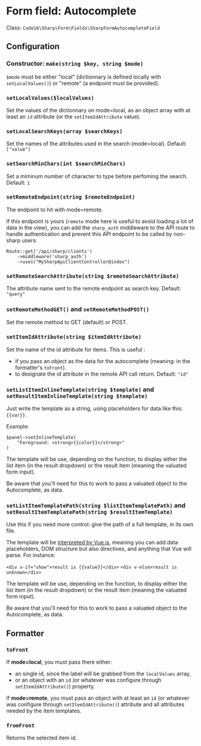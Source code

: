 # Form field: Autocomplete

Class: `Code16\Sharp\Form\Fields\SharpFormAutocompleteField`

## Configuration

### Constructor: `make(string $key, string $mode)`

`$mode` must be either "local" (dictionnary is defined locally with `setLocalValues()`) or "remote" (a endpoint must be provided).


### `setLocalValues($localValues)`

Set the values of the dictionnary on mode=local, as an object array with at least an `id` attribute (or the `setItemIdAttribute` value).

### `setLocalSearchKeys(array $searchKeys)`

Set the names of the attributes used in the search (mode=local).
Default: `["value"]`

### `setSearchMinChars(int $searchMinChars)`

Set a miminum number of character to type before perfoming the search.
Default: `1`

### `setRemoteEndpoint(string $remoteEndpoint)`

The endpoint to hit with mode=remote.

If this endpoint is yours (`remote` mode here is useful to avoid loading a lot of data in the view), you can add the `sharp_auth` middleware to the API route to handle authentication and prevent this API endpoint to be called by non-sharp users:

    Route::get('/api/sharp/clients')
        ->middleware('sharp_auth')
        ->uses("MySharpApiClientController@index")


### `setRemoteSearchAttribute(string $remoteSearchAttribute)`

The attribute name sent to the remote endpoint as search key.
Default: `"query"`

### `setRemoteMethodGET()` and `setRemoteMethodPOST()`

Set the remote method to GET (default) or POST.

### `setItemIdAttribute(string $itemIdAttribute)`

Set the name of the id attribute for items. This is useful :
- if you pass an object as the data for the autocomplete (meaning: in the formatter's `toFront`).
- to designate the id attribute in the remote API call return.
Default: `"id"`

### `setListItemInlineTemplate(string $template)` and `setResultItemInlineTemplate(string $template)`

Just write the template as a string, using placeholders for data like this: `{{var}}`.

Example:

    $panel->setInlineTemplate(
        "Foreground: <strong>{{color}}</strong>"
    )

The template will be use, depending on the function, to display either the list item (in the result dropdown) or the result item (meaning the valuated form input).

Be aware that you'll need for this to work to pass a valuated object to the Autocomplete, as data.


### `setListItemTemplatePath(string $listItemTemplatePath)` and `setResultItemTemplatePath(string $resultItemTemplate)`

Use this if you need more control: give the path of a full template, in its own file.

The template will be [interpreted by Vue.js](https://vuejs.org/v2/guide/syntax.html), meaning you can add data placeholders, DOM structure but also directives, and anything that Vue will parse. For instance:

`<div v-if="show">result is {{value}}</div>`
`<div v-else>result is unknown</div>`

The template will be use, depending on the function, to display either the list item (in the result dropdown) or the result item (meaning the valuated form input).

Be aware that you'll need for this to work to pass a valuated object to the Autocomplete, as data.


## Formatter

### `toFront`

If **mode=local**, you must pass there either: 
- an single id, since the label will be grabbed from the `localValues` array,
- or an object with an `id` (or whatever was configure through `setItemIdAttribute()`) property.

If **mode=remote**, you must pass an object with at least an `id` (or whatever was configure through `setItemIdAttribute()`) attribute and all attributes needed by the item templates.


### `fromFront`

Returns the selected item id.
